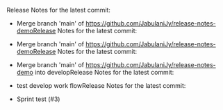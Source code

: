 Release Notes for the latest commit:

- Merge branch 'main' of https://github.com/JabulaniJy/release-notes-demoRelease Notes for the latest commit:

- Merge branch 'main' of https://github.com/JabulaniJy/release-notes-demoRelease Notes for the latest commit:

- Merge branch 'main' of https://github.com/JabulaniJy/release-notes-demo into developRelease Notes for the latest commit:

- test develop work flowRelease Notes for the latest commit:

- Sprint test (#3)